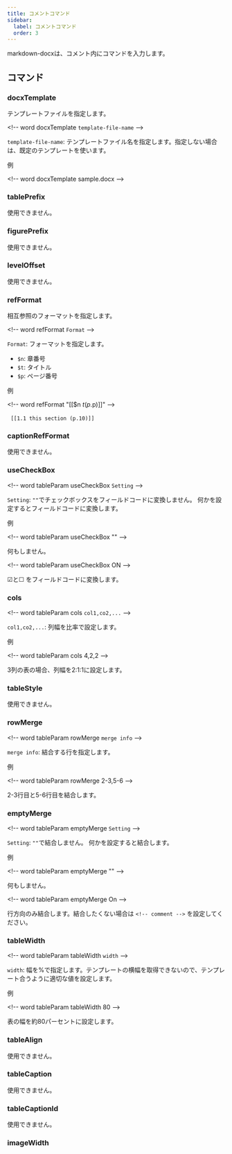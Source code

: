 ```yaml
---
title: コメントコマンド
sidebar:
  label: コメントコマンド
  order: 3
---
```


markdown-docxは、コメント内にコマンドを入力します。

## コマンド


### docxTemplate


テンプレートファイルを指定します。

\<!-- word docxTemplate `template-file-name` -->

`template-file-name`: テンプレートファイル名を指定します。指定しない場合は、既定のテンプレートを使います。

例

\<!-- word docxTemplate sample.docx -->

### tablePrefix


使用できません。

### figurePrefix


使用できません。

### levelOffset


使用できません。

### refFormat


相互参照のフォーマットを指定します。

\<!-- word refFormat `Format` -->

`Format`: フォーマットを指定します。

- `$n`: 章番号
- `$t`: タイトル
- `$p`: ページ番号

例

\<!-- word refFormat "[[$n $t (p.$p)]]" -->

  `[[1.1 this section (p.10)]]`

### captionRefFormat


使用できません。

### useCheckBox


\<!-- word tableParam useCheckBox `Setting` -->

`Setting`:  `""`でチェックボックスをフィールドコードに変換しません。 何かを設定するとフィールドコードに変換します。

例

\<!-- word tableParam useCheckBox "" -->

何もしません。

\<!-- word tableParam useCheckBox ON -->

☑と☐ をフィールドコードに変換します。

### cols


\<!-- word tableParam cols `col1,co2,...` -->

`col1,co2,...`: 列幅を比率で設定します。

例

\<!-- word tableParam cols 4,2,2 -->

3列の表の場合、列幅を2:1:1に設定します。

### tableStyle


使用できません。

### rowMerge


\<!-- word tableParam rowMerge `merge info` -->

`merge info`: 結合する行を指定します。

例

\<!-- word tableParam rowMerge 2-3,5-6 -->

2-3行目と5-6行目を結合します。

### emptyMerge


\<!-- word tableParam emptyMerge `Setting` -->

`Setting`:  `""`で結合しません。 何かを設定すると結合します。

例

\<!-- word tableParam emptyMerge "" -->

何もしません。

\<!-- word tableParam emptyMerge On -->

行方向のみ結合します。結合したくない場合は `<!-- comment -->` を設定してください。

### tableWidth


\<!-- word tableParam tableWidth `width` -->

`width`: 幅を%で指定します。テンプレートの横幅を取得できないので、テンプレート合うように適切な値を設定します。

例

\<!-- word tableParam tableWidth 80 -->

表の幅を約80パーセントに設定します。

### tableAlign


使用できません。

### tableCaption


使用できません。

### tableCaptionId


使用できません。

### imageWidth


